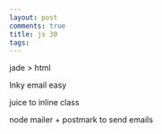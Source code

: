 ```yaml
---
layout: post
comments: true
title: js 30
tags: 
---
```

jade > html

Inky email easy

juice to inline class

node mailer + postmark to send emails


